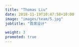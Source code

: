 ```yaml
---
title: "Thomas Liu"
date: 2018-11-19T10:47:58+10:00
image: "images/team/5.jpg"
jobtitle: "首席设计"

weight: 3
promoted: true
---
```

